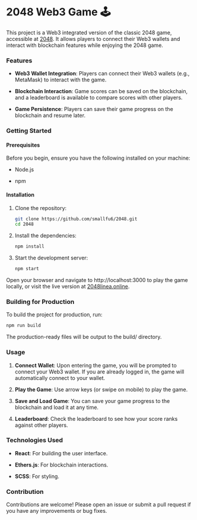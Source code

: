 # 2048 Web3 Game 🕹

This project is a Web3 integrated version of the classic 2048 game, accessible at [2048](https://2048linea.online). It allows players to connect their Web3 wallets and interact with blockchain features while enjoying the 2048 game. 

### Features

- **Web3 Wallet Integration**: Players can connect their Web3 wallets (e.g., MetaMask) to interact with the game.

- **Blockchain Interaction**: Game scores can be saved on the blockchain, and a leaderboard is available to compare scores with other players.

- **Game Persistence**: Players can save their game progress on the blockchain and resume later.


### Getting Started

#### Prerequisites
Before you begin, ensure you have the following installed on your machine:

- Node.js

- npm

#### Installation
1. Clone the repository:

   ```bash
   git clone https://github.com/smallfu6/2048.git
   cd 2048
   ```

2. Install the dependencies:

   ```bash
   npm install
   ```

3. Start the development server:

   ```bash
   npm start
   ```

Open your browser and navigate to http://localhost:3000 to play the game locally, or visit the live version at [2048linea.online](https://2048linea.online).

### Building for Production
To build the project for production, run:

```bash
npm run build
```


The production-ready files will be output to the build/ directory.

### Usage

1. **Connect Wallet**: Upon entering the game, you will be prompted to connect your Web3 wallet. If you are already logged in, the game will automatically connect to your wallet.

2. **Play the Game**: Use arrow keys (or swipe on mobile) to play the game.

3. **Save and Load Game**: You can save your game progress to the blockchain and load it at any time.

4. **Leaderboard**: Check the leaderboard to see how your score ranks against other players.


### Technologies Used

- **React**: For building the user interface.

- **Ethers.js**: For blockchain interactions.

- **SCSS**: For styling.

### Contribution
Contributions are welcome! Please open an issue or submit a pull request if you have any improvements or bug fixes.



